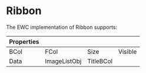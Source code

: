 # Ribbon

The EWC implementation of Ribbon supports:

| Properties|  |  |  |
|--|--|--|--|
 |  BCol  |  FCol          |  Size       |  Visible |
 |  Data  |  ImageListObj  |  TitleBCol  |          |
